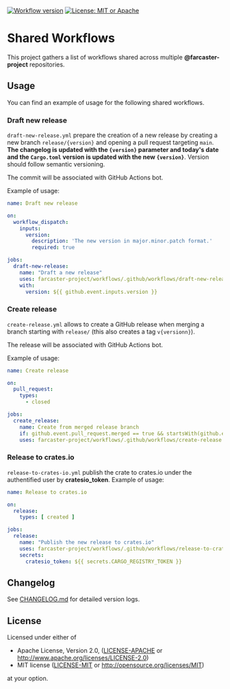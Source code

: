 [![Workflow version](https://img.shields.io/badge/Workflow%20version-@v1.0.1-blue)](https://docs.github.com/en/actions/learn-github-actions/reusing-workflows#calling-a-reusable-workflow)
[![License: MIT or Apache](https://img.shields.io/badge/License-MIT%20or%20Apache%202.0-yellow.svg)](./COPYRIGHT)

# Shared Workflows

This project gathers a list of workflows shared across multiple **@farcaster-project** repositories.

## Usage

You can find an example of usage for the following shared workflows.

### Draft new release

`draft-new-release.yml` prepare the creation of a new release by creating a new branch `release/{version}` and opening a pull request targeting `main`. **The changelog is updated with the `{version}` parameter and today's date and the `Cargo.toml` version is updated with the new `{version}`**. Version should follow semantic versioning.

The commit will be associated with GitHub Actions bot.

Example of usage:

```yaml
name: Draft new release

on:
  workflow_dispatch:
    inputs:
      version:
        description: 'The new version in major.minor.patch format.'
        required: true

jobs:
  draft-new-release:
    name: "Draft a new release"
    uses: farcaster-project/workflows/.github/workflows/draft-new-release.yml@v1.0.1
    with:
      version: ${{ github.event.inputs.version }}
```

### Create release

`create-release.yml` allows to create a GitHub release when merging a branch starting with `release/` (this also creates a tag `v{versionn}`).

The release will be associated with GitHub Actions bot.

Example of usage:

```yaml
name: Create release

on:
  pull_request:
    types:
      - closed

jobs:
  create_release:
    name: Create from merged release branch
    if: github.event.pull_request.merged == true && startsWith(github.event.pull_request.head.ref, 'release/')
    uses: farcaster-project/workflows/.github/workflows/create-release.yml@v1.0.1
```

### Release to crates.io

`release-to-crates-io.yml` publish the crate to crates.io under the authentified user by **cratesio_token**. Example of usage:

```yaml
name: Release to crates.io

on:
  release:
    types: [ created ]

jobs:
  release:
    name: "Publish the new release to crates.io"
    uses: farcaster-project/workflows/.github/workflows/release-to-crates-io.yml@v1.0.1
    secrets:
      cratesio_token: ${{ secrets.CARGO_REGISTRY_TOKEN }}
```

## Changelog

See [CHANGELOG.md](CHANGELOG.md) for detailed version logs.

## License

Licensed under either of

- Apache License, Version 2.0, ([LICENSE-APACHE](LICENSE-APACHE) or
  http://www.apache.org/licenses/LICENSE-2.0)
- MIT license ([LICENSE-MIT](LICENSE-MIT) or http://opensource.org/licenses/MIT)

at your option.
